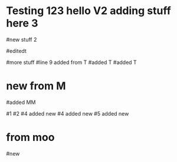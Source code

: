 # Testing 123 hello V2 adding stuff here 3

#new stuff 2


#editedt

#more stuff
#line 9 added from T
#added T
#added T
# new from M

#added MM


#1
#2
#4 added new
#4 added new
#5 added new




# from moo
#new